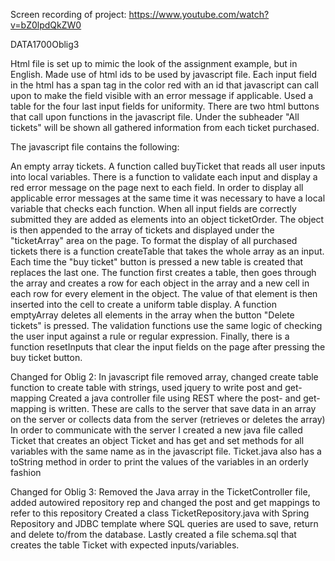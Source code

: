 Screen recording of project: https://www.youtube.com/watch?v=bZ0lpdQkZW0 

DATA1700Oblig3

Html file is set up to mimic the look of the assignment example, but in English. Made use of html ids to be used by javascript file. Each input field in the html has a span tag in the color red with an id that javascript can call upon to make the field visible with an error message if applicable. Used a table for the four last input fields for uniformity. There are two html buttons that call upon functions in the javascript file. Under the subheader "All tickets" will be shown all gathered information from each ticket purchased.

The javascript file contains the following:

An empty array tickets.
A function called buyTicket that reads all user inputs into local variables.
There is a function to validate each input and display a red error message on the page next to each field.
In order to display all applicable error messages at the same time it was necessary to have a local variable that checks each function.
When all input fields are correctly submitted they are added as elements into an object ticketOrder. The object is then appended to the array of tickets and displayed under the "ticketArray" area on the page. To format the display of all purchased tickets there is a function createTable that takes the whole array as an input.
Each time the "buy ticket" button is pressed a new table is created that replaces the last one. The function first creates a table, then goes through the array and creates a row for each object in the array and a new cell in each row for every element in the object. The value of that element is then inserted into the cell to create a uniform table display. A function emptyArray deletes all elements in the array when the button "Delete tickets" is pressed. The validation functions use the same logic of checking the user input against a rule or regular expression. Finally, there is a function resetInputs that clear the input fields on the page after pressing the buy ticket button.

Changed for Oblig 2: In javascript file removed array, changed create table function to create table with strings, used jquery to write post and get-mapping Created a java controller file using REST where the post- and get-mapping is written. These are calls to the server that save data in an array on the server or collects data from the server (retrieves or deletes the array) In order to communicate with the server I created a new java file called Ticket that creates an object Ticket and has get and set methods for all variables with the same name as in the javascript file. Ticket.java also has a toString method in order to print the values of the variables in an orderly fashion

Changed for Oblig 3: Removed the Java array in the TicketController file, added autowired repository rep and changed the post and get mappings to refer to this repository
Created a class TicketRepository.java with Spring Repository and JDBC template where SQL queries are used to save, return and delete to/from the database.
Lastly created a file schema.sql that creates the table Ticket with expected inputs/variables.
